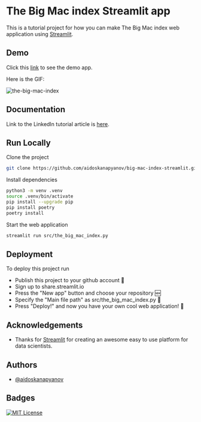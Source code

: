 
# The Big Mac index Streamlit app

This is a tutorial project for how you can make The Big Mac index web application using [Streamlit](https://streamlit.io).


## Demo

Click this [link](https://aidoskanapyanov-big-mac-index-strea-srcthe-big-mac-index-xul5n0.streamlitapp.com/) to see the demo app.

Here is the GIF:

![the-big-mac-index](https://user-images.githubusercontent.com/65722512/188553239-d86539e7-9ed8-49a7-9c48-351fbb158945.gif)

## Documentation

Link to the LinkedIn tutorial article is [here](https://www.linkedin.com/pulse/lets-build-big-mac-index-web-application-using-aidos-kanapyanov/).


## Run Locally

Clone the project

```bash
git clone https://github.com/aidoskanapyanov/big-mac-index-streamlit.git
```

Install dependencies

```bash
python3 -m venv .venv
source .venv/bin/activate
pip install --upgrade pip
pip install poetry
poetry install
```

Start the web application

```bash
streamlit run src/the_big_mac_index.py
```


## Deployment

To deploy this project run
- Publish this project to your github account 📁
- Sign up to share.streamlit.io
- Press the "New app" button and choose your repository 🆕
- Specify the "Main file path" as src/the_big_mac_index.py 📝
- Press "Deploy!" and now you have your own cool web application! 🎉

## Acknowledgements

 - Thanks for [Streamlit](https://streamlit.io) for creating an awesome easy to use platform for 
    data scientists.


## Authors

- [@aidoskanapyanov](https://github.com/aidoskanapyanov)


## Badges

[![MIT License](https://img.shields.io/badge/License-MIT-green.svg)](https://choosealicense.com/licenses/mit/)

